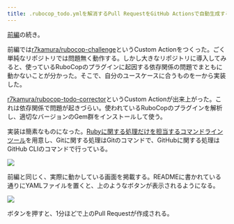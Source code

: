 ```yaml
---
title: .rubocop_todo.ymlを解消するPull RequestをGitHub Actionsで自動生成する (後編)
---
```

[前編](https://r7kamura.com/articles/2022-05-13-rubocop-challenge)の続き。

前編では[r7kamura/rubocop-challenge](https://github.com/r7kamura/rubocop-challenge)というCustom Actionをつくった。ごく単純なリポジトリでは問題無く動作する。しかし大きなリポジトリに導入してみると、使っているRuboCopのプラグインに起因する依存関係の問題でまともに動かないことが分かった。そこで、自分のユースケースに合うものを一から実装した。

[r7kamura/rubocop-todo-corrector](https://github.com/r7kamura/rubocop-todo-corrector)というCustom Actionが出来上がった。これは依存関係で問題が起きづらい。使われているRuboCopのプラグインを解析し、適切なバージョンのGem群をインストールして使う。

実装は簡素なものになった。[Rubyに関する処理だけを担当するコマンドラインツール](https://github.com/r7kamura/rubocop_todo_corrector)を用意し、Gitに関する処理はGitのコマンドで、GitHubに関する処理はGitHub CLIのコマンドで行っている。

![](https://lh3.googleusercontent.com/docs/ADP-6oHrmBjrrPppjzpGocJhVkMG_OmsNZSz0n7tPzdVB7dPBtKmRKVp8HHMIcKZydSsn84y2NpsrqS8ypNYfYWzhe-JktFeaUAJJOHwERIO9FtE5qYd_asZALAQXdUouYf1oCJVvsPwT0y3ooU9B4z76l62T0VwW5tIqLkmdiBPoWBLyVtgDUrDRup-BrW6ppYaQLhxkXgt_LmpDE48PF1bmupa-cvU92ZKp4UB3j7p6aqq-hWtx_SOEMKLSSPJ2B7Y8Lz3TuvAvJlCrfVYUSxMQZULSlEfKvrVWbIFOkZZzXNOyETJ2yKXjDAt5Dkw6is_iT9nO4I7L0S6lOAJ69ZzgGEp6YmOmq4XVabZxvKK8eUMZxpHSHPhcDKrpCbrxNSaoZpJZdhVTviNZKoDhUCx0P5e8i-Msz25Nz4Ejhq1tr1wP77vu6aL1hfdACRoJBqV02naXZRcXKbETspCQfGfFEjD2dqx1-MXDLk5xVF75MfNf5b17T2idxL3Xo0FZx2PmRgvq5xrtar_1wVZPXJyPr5UQFSt0LT9hFFpHPn3xESQO-tL4-9MYCKrkdUoaBtkPv0HDNr3M8IO6PS0Sk2eebwn2K5fJNYHFz8Z1pKSh28zgxW6cg4oMIckMuvP_gHICswsEuY9tOGq0eK9nyyDKnJ63uKH-KFmubIvpUViJuqpzATGiCC7MKx8ezNskLBZhGBHrLc1u3PaQB-0EI4jWWIs7GDW_jG-gDl0lZ-X0qBkTQnewKkWt3p6xNSG3WgrxEXo9OREQBeO-u3VDrlP-nGq9_fVyB5c2MQQZdiy3RQNKrRYPYsqye4y__W-YhiVtia4UHYNTflRF65IUwVWrkltKuI2JpAfJB6GybUPrwZgNnAefjkZtNd-Grj6nnjLVUMdsEo3e8G79sMB_SyMNfBYEMZx3Iw7Ua9zzO24_7k_pxWrWw7yzAUlE_WLECIBzrdxs07ZottRN657PCl0J7xSuYGchf3ROpoQMQClKk4Upexs34-9cIicgKfM5ZNjOQ9AYGx8gqygPcWEi5EwIhSEPgHzE76rW0tva4sdM5R3JQO2rVZBBdG4p1DrhagMw16L573ITPAUSbAzkChhIqLgfs15ioyMcg1Z3Rhq1LcqTPf5Vjyni5flr_7JdUNktpG2nBil4koH4pBPIf0QZBqFwPsHVYCLeysYMJtVtUisie_n-wP8gfq3pGBYKG35tE1A-MrEOb1SMn_y1Ry-t1Ip52A5jq5jc_UYH7Y1HZ9oDpbd)

前編と同じく、実際に動かしている画面を掲載する。READMEに書かれている通りにYAMLファイルを置くと、上のようなボタンが表示されるようになる。

![](https://lh3.googleusercontent.com/docs/ADP-6oGGkJIm3QVNq8gbTQPRYG_i5AuvDO-f0j51t21BvsdwwAUW5uvjOlzQDthjqeg6HDRPrm7AI5_7Jz70xas2qhyfdHOMSPavgRCJpFLnh9BtxWDfh8ntF_5iwEwB89Qze57pY6SsRxdolvM_mHqduMvkazhc4BJtexbOs9zuN9dNY-feW1yxMtvhzCUXiaKwxQSpfgk5jbNRfRYuuHBZE3eyVidHQUYOAVaUtOZdtVEFYE6nKJ2uND-KYJgEwS975GLZbZtO79gZwY-WBw-llyTwylP6HEBRw3VMydZ8q3TaV5ROIVePlxauxv74UTGBNOy3IXz7XdAibNUB8XV4mL7LEZmvIkrX-y-kn8ZzWoEPYBi3GCcQ6iB_dVPl2l2XGdalz-J66or20HoZwGXJd1Jcqopt92RATY5xVAd7Kq_z63gEA1uv0sD03WahcsutJ_cpO2uuLxz9NFQPp9Y4ruozM7KmQ4MNRgYSRQBVRR4gW67SG2tSBaaeNvC63Y4Z5YtD6uubHON3TRDE9AXemDGJyHN0x8_7xfRcbSzE95uBVGC7oPPGl8iquEDFbBApB2DVlR156zkVH_EdBn5qoTYoom6KP33glDRMSwfEEzXJ6PMzBQjSl6NGRk3nC5y0njDRHunk2Fk-tVFKYKy9m2wMr9tDuAosdl3Tpu8gjh16W8G3jeOXhivlmdxhag8ATwgf8AWyQtHiGbFrtdlwPDMRMXhzPLIRz0esM8De77YqFSMEyERm1yzrX4shUfsKsD9x5rnLjmEOTMupqbsrnxQLYYKxkmMSag4eq6j_vy3B-fPpqVKLoj6Ej9oTmiTsu0yjW6_VRBeDf3SU6A3osgBqoYUJsWloQOv8ZelkDDIAcMd_V3J1bfNO26KH0beyX54QN6Q_epEB-qe1Hsoiyo0SPNbcODx6_VJ7z1rOyHzVYOcPKny8m7kmEX2R0AHz7B52cx7iZi6kr-4S-Hoo74p49Rx5hn1_bJdD0RKwx29czhlnkSuCWQhr44SaK0w-IT72Vg4hpuxSE273ZnsKVfEYN7HQOLxPe8ybEtOwpgodorwaZ7rBxAFa-8zhq7PctRC32HpJ_bAua0536e2QQejN2Qw9MS3v0bgcePlC0ZYJqD1KOy19q9-3Ip2g_QPvPmQNR8cKDRARiLXyKWha0i5I2HEuHLTcxuTcgJlRVUUTei0X6uIXR0IOFb-LNjFlNPXiDEeZUELPNQBPIdgu3mjwRnYJq8NKAkVhCkETkDLRjZzt)

ボタンを押すと、1分ほどで上のPull Requestが作成される。
